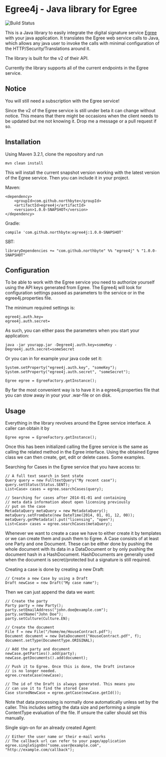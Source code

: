# Egree4j - Java library for Egree

![Build Status](https://travis-ci.org/northbyte/egree4j.svg "Build status")

This is a Java library to easily integrate the digital signature service 
[Egree](https://egree.com/) with your java application. It translates
the Egree web service calls to Java, which allows any java user to invoke the 
calls with minimal configuration of the HTTP/Security/Translations around it.

The library is built for the v2 of their API.

Currently the library supports all of the current endpoints in the Egree
service.

## Notice

You will still need a subscription with the Egree service!

Since the v2 of the Egree service is still under beta it can change without
notice. This means that there might be occasions when the client needs to be
updated but me not knowing it. Drop me a message or a pull request if so.

## Installation

Using Maven 3.2.1, clone the repository and run

    mvn clean install

This will install the current snapshot version working with the latest version
of the Egree service. Then you can include it in your project.

Maven:

    <dependency>
        <groupId>com.github.northbyte</groupId>
        <artifactId>egree4j</artifactId>
        <version>1.0.0-SNAPSHOT</version>
    </dependency>

Gradle:
    
    compile 'com.github.northbyte:egree4j:1.0.0-SNAPSHOT' 

SBT:

    libraryDependencies += "com.github.northbyte" %% "egree4j" % "1.0.0-SNAPSHOT"

## Configuration

To be able to work with the Egree service you need to authorize yourself using
the API keys generated from Egree. The Egree4j will look for configuration
settings passed as parameters to the service or in the egree4j.properties file.

The minimum required settings is:

    egree4j.auth.key=
    egree4j.auth.secret=
    
As such, you can either pass the parameters when you start your application:

    java -jar yourapp.jar -Degree4j.auth.key=someKey -Degree4j.auth.secret=someSecret

Or you can in for example your java code set it:

    System.setProperty("egree4j.auth.key", "someKey");
    System.setProperty("egree4j.auth.secret", "someSecret");
    
    Egree egree = EgreeFactory.getInstance();
 
By far the most convenient way is to have it in a egree4j.properties file that
you can stow away in your your .war-file or on disk.


## Usage


Everything in the library revolves around the Egree service interface. A caller
can obtain it by

    Egree egree = EgreeFactory.getInstance();

Once this has been initialized calling the Egree service is the same as calling
the related method in the Egree interface. Using the obtained Egree class we can
then create, get, edit or delete cases. Some examples.

Searching for Cases in the Egree service that you have access to:

    // A full text search in Sent state
    Query query = new FulltextQuery("My recent case");
    query.setStatus(Status.SENT);
    List<Case> cases = egree.searchCases(query);
    
    // Searching for cases after 2014-01-01 and containing
    // meta data information about open licensing previously
    // put on the case
    MetadataQuery metaQuery = new MetadataQuery();
    metaQuery.setFromDate(new DateTime(2014, 01, 01, 12, 00));
    metaQuery.getMetadata().put("licensing", "open");
    List<Case> cases = egree.searchCases(metaQuery);
    
Whenever we want to create a case we have to either create it by templates or
we can create them and push them to Egree. A Case consists of at least one
Party and one Document. 
These can be either done by pushing the whole document with its data in a 
DataDocument or by only pushing the document hash in a HashDocument. 
HashDocuments are generally used when the document is secret/protected but a
signature is still required.

Creating a case is done by creating a new Draft:

    // Create a new Case by using a Draft
    Draft newCase = new Draft("My case name");
    
Then we can just append the data we want:

    // Create the party
    Party party = new Party();
    party.setEmailAddress("john.doe@example.com");
    party.setName("John Doe");
    party.setCulture(Culture.EN);
    
    // Create the document
    File f = new File("/home/me/HouseContract.pdf");
    Document document = new DataDocument("HouseContract.pdf", f);
    document.setType(DocumentType.ORIGINAL);
   
    // Add the party and document
    newCase.getParties().add(party);
    newCase.getDocuments().add(document);
    
    // Push it to Egree. Once this is done, the Draft instance
    // is no longer needed. 
    egree.createCase(newCase);
    
    // The id of the Draft is always generated. This means you
    // can use it to find the stored Case
    Case storedNewCase = egree.getCase(newCase.getId());

Note that data processing is normally done automatically unless set by the caller.
This includes setting the data size and performing a simple ContentType evaluation
of the file. If unsure the caller should set this manually.

Single sign-on for an already created Agent:

    // Either the user name or their e-mail works
    // The callback url can refer to your page/application
    egree.singleSignOn("some.user@example.com", "http://example.com/callback");
    


